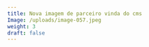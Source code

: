 ```yaml
---
title: Nova imagem de parceiro vinda do cms
Image: /uploads/image-057.jpeg
weight: 3
draft: false
---
```

